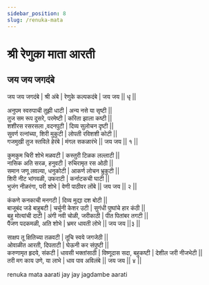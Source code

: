 ```yaml
---
sidebar_position: 8
slug: /renuka-mata
---
```


# श्री रेणुका माता आरती

## जय जय जगदंबे

जय जय जगदंबे | श्री अंबे | रेणुके कल्पकदंबे | जय जय || धृ ||

अनुपम स्वरुपाची तुझी धाटी | अन्य नसे या सृष्टी || <br />
तुज सम रूप दुसरे, परमेष्टी | करिता झाला कष्टी || <br />
शशीरस रसरसला ,वदनपुटी | दिव्य सुलोचन दृष्टी || <br />
सुवर्ण रत्नांच्या, शिरी मुकुटी | लोपती रविशशी कोटी || <br />
गजमुखी तुज स्तविले हेरंबे | मंगल सकळारंभे || जय जय || १ ||

कुमकुम चिरी शोभे मळवटी | कस्तुरी टिळक लल्लाटी || <br />
नासिक अति सरळ, हनुवटी | रुचिरामृत रस ओठी || <br />
समान जणू लवल्या, धनुकोटी | आकर्ण लोचन भ्रुकुटी || <br />
शिरी नीट भांगवळी, उफराटी | कर्नाटकची घाटी || <br />
भुजंग नीळरंगा, परी शोभे | वेणी पाठीवर लोंबे || जय जय || २ ||

कंकणे कनकाची मनगटी | दिव्य मुद्या दश बोटी || <br />
बाजूबंद जडे बाहुबटी | चर्चुनी केशर उटी | सुगंधी पुष्पांचे हार कंठी || <br />
बहु मोत्यांची दाटी | अंगी नवी चोळी, जरीकाठी | पीत पितांबर तगटी || <br />
पैंजण पदकमळी, अति शोभे | भ्रमर धावती लोभे || जय जय ||३ ||

साक्षप तू क्षितिच्या तळवटी | तूचि स्वये जगजेठी || <br />
ओवाळीत आरती, दिपताटी | घेऊनी कर संपुष्टी || <br />
करुणामृत हृदये, संकटी | धावसी भक्तांसाठी | विष्णूदास सदा, बहुकष्टी | देशील जरी नीजभेटी || <br />
तरी मग काय उणे, या लाभे | धाव पाव अविलंबे || जय जय || ४ ||

<span class='index-text'>renuka mata aarati jay jay jagdambe aarati</span>


